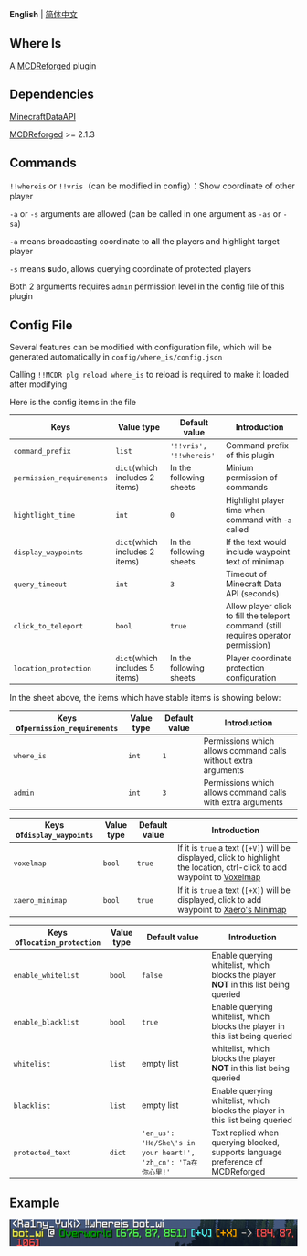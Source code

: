 **English** | [简体中文](README_zh.md)

Where Is
-------

A [MCDReforged](https://github.com/Fallen-Breath/MCDReforged) plugin

## Dependencies

[MinecraftDataAPI](https://github.com/MCDReforged/MinecraftDataAPI/)

[MCDReforged](https://github.com/Fallen-Breath/MCDReforged) >= 2.1.3

## Commands

`!!whereis` or `!!vris`（can be modified in config）：Show coordinate of other player

`-a` or `-s` arguments are allowed (can be called in one argument as `-as` or `-sa`)

`-a` means broadcasting coordinate to **a**ll the players and highlight target player

`-s` means **s**udo, allows querying coordinate of protected players

Both 2 arguments requires `admin` permission level in the config file of this plugin

## Config File

Several features can be modified with configuration file, which will be generated automatically in `config/where_is/config.json`

Calling `!!MCDR plg reload where_is` to reload is required to make it loaded after modifying

Here is the config items in the file

| Keys                      | Value type                     | Default value           | Introduction                                                 |
| ------------------------- | ------------------------------ | ----------------------- | ------------------------------------------------------------ |
| `command_prefix`          | `list`                         | `'!!vris', '!!whereis'` | Command prefix of this plugin                                |
| `permission_requirements` | `dict`(which includes 2 items) | In the following sheets | Minium permission of commands                                |
| `hightlight_time`         | `int`                          | `0`                     | Highlight player time when command with `-a` called          |
| `display_waypoints`       | `dict`(which includes 2 items) | In the following sheets | If the text would include waypoint text of minimap           |
| `query_timeout`           | `int`                          | `3`                     | Timeout of Minecraft Data API (seconds)                      |
| `click_to_teleport`       | `bool`                         | `true`                  | Allow player click to fill the teleport command (still requires operator permission) |
| `location_protection`     | `dict`(which includes 5 items) | In the following sheets | Player coordinate protection configuration                   |

In the sheet above, the items which have stable items is showing below:

| Keys of`permission_requirements` | Value type | Default value | Introduction                                                 |
| -------------------------------- | ---------- | ------------- | ------------------------------------------------------------ |
| `where_is`                       | `int`      | `1`           | Permissions which allows command calls without extra arguments |
| `admin`                          | `int`      | `3`           | Permissions which allows command calls with extra arguments  |

| Keys of`display_waypoints` | Value type | Default value | Introduction                                                 |
| -------------------------- | ---------- | ------------- | ------------------------------------------------------------ |
| `voxelmap`                 | `bool`     | `true`        | If it is `true` a text (`[+V]`) will be displayed, click to highlight the location, ctrl-click to add waypoint to [Voxelmap](https://www.curseforge.com/minecraft/mc-mods/voxelmap) |
| `xaero_minimap`            | `bool`     | `true`        | If it is `true` a text (`[+X]`) will be displayed, click to add waypoint to [Xaero's Minimap](https://chocolateminecraft.com/minimap2.php) |

| Keys of`location_protection` | Value type | Default value                                           | Introduction                                                 |
| ---------------------------- | ---------- |---------------------------------------------------------| ------------------------------------------------------------ |
| `enable_whitelist`           | `bool`     | `false`                                                 | Enable querying whitelist, which blocks the player **NOT** in this list being queried |
| `enable_blacklist`           | `bool`     | `true`                                                  | Enable querying whitelist, which blocks the player in this list being queried |
| `whitelist`                  | `list`     | empty list                                              | whitelist, which blocks the player **NOT** in this list being queried |
| `blacklist`                  | `list`     | empty list                                              | Enable querying whitelist, which blocks the player in this list being queried |
| `protected_text`             | `dict`     | `'en_us': 'He/She\'s in your heart!', 'zh_cn': 'Ta在你心里!'` | Text replied when querying blocked, supports language preference of MCDReforged |

## Example

![](img.png)
